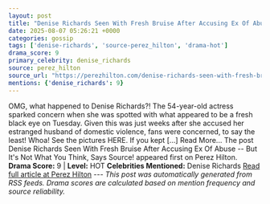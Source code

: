 ```yaml
---
layout: post
title: "Denise Richards Seen With Fresh Bruise After Accusing Ex Of Abuse -- But It's Not What You Think, Says Source!"
date: 2025-08-07 05:26:21 +0000
categories: gossip
tags: ['denise-richards', 'source-perez_hilton', 'drama-hot']
drama_score: 9
primary_celebrity: denise_richards
source: perez_hilton
source_url: "https://perezhilton.com/denise-richards-seen-with-fresh-bruise-amid-ex-aaron-phypers-abuse-allegations/"
mentions: {'denise_richards': 9}
---
```


OMG, what happened to Denise Richards?! The 54-year-old actress sparked concern when she was spotted with what appeared to be a fresh black eye on Tuesday. Given this was just weeks after she accused her estranged husband of domestic violence, fans were concerned, to say the least! Whoa! See the pictures HERE. If you kept [...] Read More... The post Denise Richards Seen With Fresh Bruise After Accusing Ex Of Abuse -- But It's Not What You Think, Says Source! appeared first on Perez Hilton. **Drama Score:** 9 | **Level:** HOT **Celebrities Mentioned:** Denise Richards [Read full article at Perez Hilton](https://perezhilton.com/denise-richards-seen-with-fresh-bruise-amid-ex-aaron-phypers-abuse-allegations/) --- *This post was automatically generated from RSS feeds. Drama scores are calculated based on mention frequency and source reliability.*